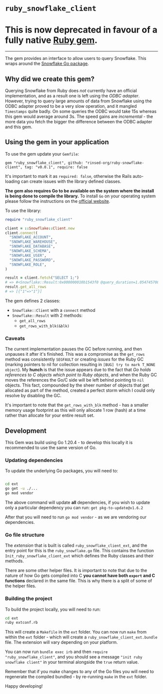 # `ruby_snowflake_client`

# This is now deprecated in favour of a fully native [Ruby gem](https://github.com/rinsed-org/rb-snowflake-client).

---

The gem provides an interface to allow users to query Snowflake. This wraps around
the [Snowflake Go package](https://github.com/snowflakedb/gosnowflake).

## Why did we create this gem?

Querying Snowflake from Ruby does _not_ currently have an official implementation,
and as a result one is left using the _ODBC adapter_.
However, trying to query large amounts of data from Snowflake using the ODBC adapter
proved to be a very slow operation, and it mangled `Timestamps` quite badly.
On some queries the ODBC would take 15s whereas this gem would average around 3s.
The speed gains are _incremental_ - the more data you fetch the bigger the
difference between the ODBC adapter and this gem.

## Using the gem in your application

To use the gem update your `Gemfile`:

```
gem "ruby_snowflake_client", github: "rinsed-org/ruby-snowflake-client", tag: "v0.0.1", require: false
```

It's important to mark it as `required: false`, otherwise the Rails auto-loading
can create issues with the library defined classes.

**The gem also requires Go to be available on the system where the install is
being done to compile the library.**
To install `Go` on your operating system please follow the instructions on the
[official website](https://go.dev/doc/install).

To use the library:

```ruby
require "ruby_snowflake_client"

client = ::Snowflake::Client.new
client.connect(
  "SNOWFLAKE_ACCOUNT",
  "SNOWFLAKE_WAREHOUSE",
  "SNOWFLAKE_DATABASE",
  "SNOWFLAKE_SCHEMA",
  "SNOWFLAKE_USER",
  "SNOWFLAKE_PASSWORD",
  "SNOWFLAKE_ROLE",
)

result = client.fetch("SELECT 1;")
# => #<Snowflake::Result:0x000000010b1543f0 @query_duration=1.054745708>
result.get_all_rows
# => [{"1"=>"1"}]
```

The gem defines 2 classes:
- `Snowflake::Client` with a `connect` method
- `Snowflake::Result` with 2 methods:
  - `get_all_rows`
  - `get_rows_with_blk(&blk)`

### Caveats

The current implementation pauses the GC before running, and then unpauses it
after it's finished. This was a compromise as the `get_rows` method was consistently
`SEGFAULT` or creating _issues_ for the Ruby GC (marking pointers to nil for
collection resulting in `[BUG] try to mark T_NONE object`).
My **hunch** is that the issue appears due to the fact that
_Go holds references to C objects which point to Ruby objects_, and when the
Ruby GC moves the references the Go/C side will be left behind pointing to `nil`
objects. This fact, compounded by the sheer number of objects that get allocated
as part of the method, created a perfect storm which I could only resolve by
disabling the GC.

It's important to note that the `get_rows_with_blk` method - has a smaller
memory usage footprint as this will only allocate 1 row (hash) at a time rather than
allocate for your entire result set.

## Development

This Gem was build using Go 1.20.4 - to develop this locally it is recommended
to use the same version of Go.

### Updating dependencies
To update the underlying Go packages, you will need to:

```sh

cd ext
go get -u ./...
go mod vendor
```

The above command will update **all** dependencies, if you wish to update only
a particular dependency you can run:
`get pkg-to-update@v1.6.2`

After that you will need to run `go mod vendor` - as we are vendoring our
dependencies.

### Go file structure

The _extension_ that is built is called `ruby_snowflake_client_ext`, and the
entry point for this is the `ruby_snowflake.go` file. This contains the function
`Init_ruby_snowflake_client_ext` which defines the Ruby classes and their methods.

There are some other helper files. It is important to note that due to the nature
of how Go gets compiled into C **you cannot have both `export` and C functions**
declared in the same file. This is why there is a split of some of the helper
files.

### Building the project

To build the project locally, you will need to run:

 ```sh
cd ext
ruby extconf.rb
```

This will create a `Makefile` in the `ext` folder. You can now run `make` from
within the `ext` folder - which will create a `ruby_snowflake_client_ext.bundle`
file. The extension will vary depending on your platform.

You can now run `bundle exec irb` and then `require "ruby_snowflake_client"`,
and you should see a message `"init ruby snowflake client"` in your terminal
alongside the `true` return value.

Remember that if you make changes to any of the Go files you will need to
regenerate the compiled bundled - by re-running `make` in the `ext` folder.

Happy developing!
